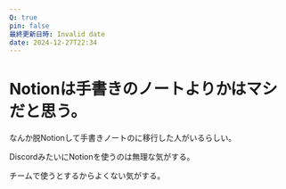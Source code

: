 ```yaml
---
Q: true
pin: false
最終更新日時: Invalid date
date: 2024-12-27T22:34
---
```

# Notionは手書きのノートよりかはマシだと思う。

なんか脱Notionして手書きノートのに移行した人がいるらしい。

DiscordみたいにNotionを使うのは無理な気がする。

チームで使うとするからよくない気がする。
